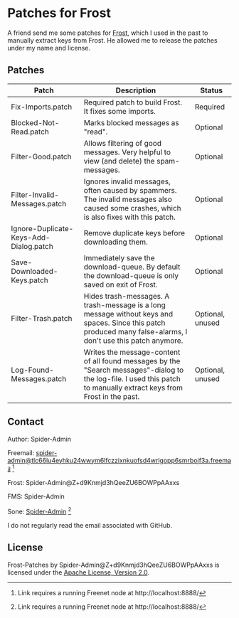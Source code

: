# Patches for Frost

A friend send me some patches for [Frost](http://jtcfrost.sourceforge.net/), which I used in the past to manually extract keys from Frost. He allowed me to release the patches under my name and license.

## Patches

| Patch                                   | Description                                                                                                                                                          | Status           |
| --------------------------------------- | -------------------------------------------------------------------------------------------------------------------------------------------------------------------- | -----------------|
| Fix-Imports.patch                       | Required patch to build Frost. It fixes some imports.                                                                                                                | Required         |
| Blocked-Not-Read.patch                  | Marks blocked messages as "read".                                                                                                                                    | Optional         |
| Filter-Good.patch                       | Allows filtering of good messages. Very helpful to view (and delete) the spam-messages.                                                                              | Optional         |
| Filter-Invalid-Messages.patch           | Ignores invalid messages, often caused by spammers. The invalid messages also caused some crashes, which is also fixes with this patch.                              | Optional         |
| Ignore-Duplicate-Keys-Add-Dialog.patch  | Remove duplicate keys before downloading them.                                                                                                                       | Optional         |
| Save-Downloaded-Keys.patch              | Immediately save the download-queue. By default the download-queue is only saved on exit of Frost.                                                                   | Optional         |
| Filter-Trash.patch                      | Hides trash-messages. A trash-message is a long message without keys and spaces. Since this patch produced many false-alarms, I don't use this patch anymore.        | Optional, unused |
| Log-Found-Messages.patch                | Writes the message-content of all found messages by the "Search messages"-dialog to the log-file. I used this patch to manually extract keys from Frost in the past. | Optional, unused |

## Contact

Author: Spider-Admin

Freemail: spider-admin@tlc66lu4eyhku24wwym6lfczzixnkuofsd4wrlgopp6smrbojf3a.freemail [^1]

Frost: Spider-Admin@Z+d9Knmjd3hQeeZU6BOWPpAAxxs

FMS: Spider-Admin

Sone: [Spider-Admin](http://localhost:8888/Sone/viewSone.html?sone=msXvLpwmDqprlrYZ5ZRZyi7VUcWQ~Wisznv9JkQuSXY) [^1]

I do not regularly read the email associated with GitHub.

## License

Frost-Patches by Spider-Admin@Z+d9Knmjd3hQeeZU6BOWPpAAxxs is licensed under the [Apache License, Version 2.0](https://www.apache.org/licenses/LICENSE-2.0).

[^1]: Link requires a running Freenet node at http://localhost:8888/
